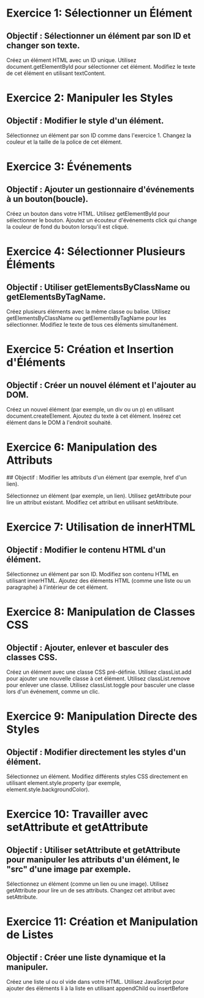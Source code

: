 # Exercice 1: Sélectionner un Élément
## Objectif : Sélectionner un élément par son ID et changer son texte.

Créez un élément HTML avec un ID unique.
Utilisez document.getElementById pour sélectionner cet élément.
Modifiez le texte de cet élément en utilisant textContent.

# Exercice 2: Manipuler les Styles
## Objectif : Modifier le style d'un élément.

Sélectionnez un élément par son ID comme dans l'exercice 1.
Changez la couleur et la taille de la police de cet élément.

# Exercice 3: Événements
## Objectif : Ajouter un gestionnaire d'événements à un bouton(boucle).

Créez un bouton dans votre HTML.
Utilisez getElementById pour sélectionner le bouton.
Ajoutez un écouteur d'événements click qui change la couleur de fond du bouton lorsqu'il est cliqué.

# Exercice 4: Sélectionner Plusieurs Éléments
## Objectif : Utiliser getElementsByClassName ou getElementsByTagName.

Créez plusieurs éléments avec la même classe ou balise.
Utilisez getElementsByClassName ou getElementsByTagName pour les sélectionner.
Modifiez le texte de tous ces éléments simultanément.

# Exercice 5: Création et Insertion d'Éléments
## Objectif : Créer un nouvel élément et l'ajouter au DOM.

Créez un nouvel élément (par exemple, un div ou un p) en utilisant document.createElement.
Ajoutez du texte à cet élément.
Insérez cet élément dans le DOM à l'endroit souhaité.

# Exercice 6: Manipulation des Attributs
## Objectif : Modifier les attributs d'un élément (par exemple, href d'un lien).

Sélectionnez un élément (par exemple, un lien).
Utilisez getAttribute pour lire un attribut existant.
Modifiez cet attribut en utilisant setAttribute.


# Exercice 7: Utilisation de innerHTML
## Objectif : Modifier le contenu HTML d'un élément.

Sélectionnez un élément par son ID.
Modifiez son contenu HTML en utilisant innerHTML.
Ajoutez des éléments HTML (comme une liste ou un paragraphe) à l'intérieur de cet élément.

# Exercice 8: Manipulation de Classes CSS
## Objectif : Ajouter, enlever et basculer des classes CSS.

Créez un élément avec une classe CSS pré-définie.
Utilisez classList.add pour ajouter une nouvelle classe à cet élément.
Utilisez classList.remove pour enlever une classe.
Utilisez classList.toggle pour basculer une classe lors d'un événement, comme un clic.

# Exercice 9: Manipulation Directe des Styles
## Objectif : Modifier directement les styles d'un élément.

Sélectionnez un élément.
Modifiez différents styles CSS directement en utilisant element.style.property (par exemple, element.style.backgroundColor).

# Exercice 10: Travailler avec setAttribute et getAttribute
## Objectif : Utiliser setAttribute et getAttribute pour manipuler les attributs d'un élément, le "src" d'une image par exemple.

Sélectionnez un élément (comme un lien ou une image).
Utilisez getAttribute pour lire un de ses attributs.
Changez cet attribut avec setAttribute.

# Exercice 11: Création et Manipulation de Listes
## Objectif : Créer une liste dynamique et la manipuler.

Créez une liste ul ou ol vide dans votre HTML.
Utilisez JavaScript pour ajouter des éléments li à la liste en utilisant appendChild ou insertBefore